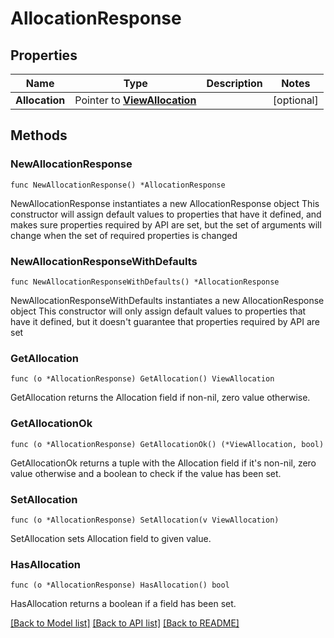 # AllocationResponse

## Properties

Name | Type | Description | Notes
------------ | ------------- | ------------- | -------------
**Allocation** | Pointer to [**ViewAllocation**](ViewAllocation.md) |  | [optional] 

## Methods

### NewAllocationResponse

`func NewAllocationResponse() *AllocationResponse`

NewAllocationResponse instantiates a new AllocationResponse object
This constructor will assign default values to properties that have it defined,
and makes sure properties required by API are set, but the set of arguments
will change when the set of required properties is changed

### NewAllocationResponseWithDefaults

`func NewAllocationResponseWithDefaults() *AllocationResponse`

NewAllocationResponseWithDefaults instantiates a new AllocationResponse object
This constructor will only assign default values to properties that have it defined,
but it doesn't guarantee that properties required by API are set

### GetAllocation

`func (o *AllocationResponse) GetAllocation() ViewAllocation`

GetAllocation returns the Allocation field if non-nil, zero value otherwise.

### GetAllocationOk

`func (o *AllocationResponse) GetAllocationOk() (*ViewAllocation, bool)`

GetAllocationOk returns a tuple with the Allocation field if it's non-nil, zero value otherwise
and a boolean to check if the value has been set.

### SetAllocation

`func (o *AllocationResponse) SetAllocation(v ViewAllocation)`

SetAllocation sets Allocation field to given value.

### HasAllocation

`func (o *AllocationResponse) HasAllocation() bool`

HasAllocation returns a boolean if a field has been set.


[[Back to Model list]](../README.md#documentation-for-models) [[Back to API list]](../README.md#documentation-for-api-endpoints) [[Back to README]](../README.md)


